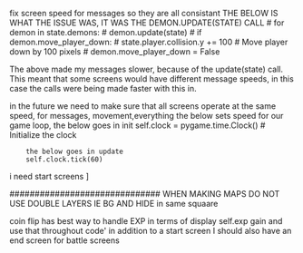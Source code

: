 fix screen speed for messages so they are all consistant
THE BELOW IS WHAT THE ISSUE WAS, IT WAS THE DEMON.UPDATE(STATE) CALL
       # for demon in state.demons:
        #     demon.update(state)
        #     if demon.move_player_down:
        #         state.player.collision.y += 100  # Move player down by 100 pixels
        #         demon.move_player_down = False

The above made my messages slower, because of the update(state) call. This meant that some 
screens would have different message speeds, in this case the calls were being made faster with this in.

in the future we need to make sure that all screens operate at the same speed, for messages, movement,everything
        the below sets speed for our game loop, the below goes in init 
        self.clock = pygame.time.Clock()  # Initialize the clock

        the below goes in update
        self.clock.tick(60)

i need start screens
]

##############################
WHEN MAKING MAPS DO NOT USE DOUBLE LAYERS IE BG AND HIDE in same squaare

coin flip has best way to handle EXP in terms of display
self.exp gain and use that throughout code'
in addition to a start screen I should also have an end screen for battle screens
